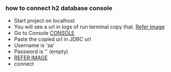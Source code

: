 ### how to connect h2 database console

* Start project on localhost
* You will see a url in logs of run terminal copy that. [Refer Image](url.png)
* Go to Console [CONSOLE](http://localhost:8080/console/)
* Paste the copied url in JDBC url 
* Username is 'sa'
* Password is '' (empty)
* [REFER IMAGE](console.png)
* connect
